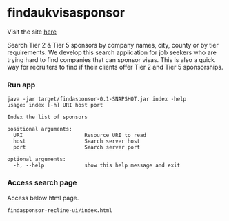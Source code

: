 findaukvisasponsor
==================

Visit the site [here](findaukvisasponsor.info "Search Tier 2 and Tier 5 register of sponsors")

Search Tier 2 & Tier 5 sponsors by company names, city, county or by tier requirements. We develop this search application for job seekers who are trying hard to find companies that can sponsor visas. This is also a quick way for recruiters to find if their clients offer Tier 2 and Tier 5 sponsorships.

### Run app

```
java -jar target/findasponsor-0.1-SNAPSHOT.jar index -help
usage: index [-h] URI host port

Index the list of sponsors

positional arguments:
  URI                    Resource URI to read
  host                   Search server host
  port                   Search server port

optional arguments:
  -h, --help             show this help message and exit
````

### Access search page

Access below html page.
```
findasponsor-recline-ui/index.html
```
